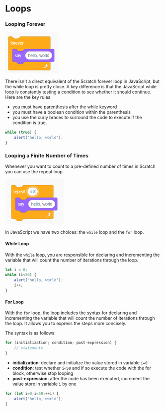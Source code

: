 # Loops

### Looping Forever

![](../.gitbook/assets/image%20%28127%29.png)

There isn't a direct equivalent of the Scratch forever loop in JavaScript, but the while loop is pretty close. A key difference is that the  JavaScript while loop is constantly testing a condition to see whether it should continue. Here are the key rules:

* you must have parenthesis after the while keyword
* you must have a boolean condition within the parenthesis
* you use the curly braces to surround the code to execute if the condition is true.

```javascript
while (true) {
    alert('hello, world');
}
```

### Looping a Finite Number of Times

Whenever you want to count to a pre-defined number of times in Scratch you can use the repeat loop.

![](../.gitbook/assets/image%20%2816%29.png)

In JavaScript we have two choices: the `while` loop and the `for` loop.

#### While Loop

With the `while` loop, you are responsible for declaring and incrementing the variable that will count the number of iterations through the loop.

```javascript
let i = 0;
while (i<50) {
    alert('hello, world');
    i++;
}
```

#### For Loop

With the `for` loop, the loop includes the syntax for declaring and incrementing the variable that will count the number of iterations through the loop. It allows you to express the steps more concisely.

The syntax is as follows:

```javascript
for (initialization; condition; post-expression) {
    // statements
}
```

* **initialization**: declare and initialize the value stored in variable `i=0`
* **condition**: test whether `i<50` and if so execute the code with the for block, otherwise stop looping
* **post-expression**: after the code has been executed, increment the value store in variable `i` by one

```javascript
for (let i=0;i<50;++i) {
    alert('hello, world');
}
```

